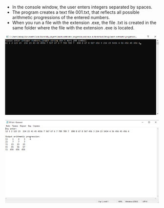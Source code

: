 * In the console window, the user enters integers separated by spaces.
* The program creates a text file 001.txt, that reflects all possible arithmetic progressions of the entered numbers.
* When you run a file with the extension .exe, the file .txt is created in the same folder where the file with the extension .exe is located.

![Image alt](https://github.com/Alex-0024/Search-arithmetic-progression/blob/main/SearchShow_1.png)

![Image alt](https://github.com/Alex-0024/Search-arithmetic-progression/blob/main/SearchShow_2.png)
